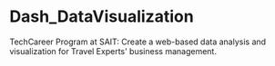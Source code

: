 # Dash_DataVisualization
TechCareer Program at SAIT: Create a web-based data analysis and visualization for Travel Experts' business management.
